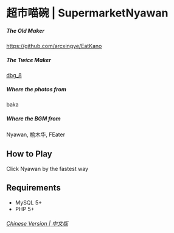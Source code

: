# 超市喵碗 | SupermarketNyawan

##### The Old Maker
https://github.com/arcxingye/EatKano

##### The Twice Maker
[dbg_8](https://github.com/dbg-8)

##### Where the photos from 
baka

##### Where the BGM from
Nyawan, 榆木华, FEater

## How to Play

Click Nyawan by the fastest way

## Requirements

- MySQL 5+
- PHP 5+

###### [Chinese Version | 中文版](https://github.com/dbg-8/SupermarketNyawan/blob/main/README.md)